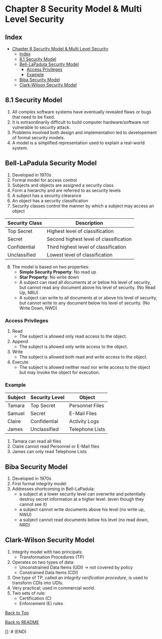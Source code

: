 # Chapter 8 Security Model & Multi Level Security

## Index
* [Chapter 8 Security Model \& Multi Level Security](#chapter-8-security-model--multi-level-security)
  * [Index](#index)
  * [8.1 Security Model](#81-security-model)
  * [Bell-LaPadula Security Model](#bell-lapadula-security-model)
    * [Access Privileges](#access-privileges)
    * [Example](#example)
  * [Biba Security Model](#biba-security-model)
  * [Clark-Wilson Security Model](#clark-wilson-security-model)

## 8.1 Security Model
1. All complex software systems have eventually revealed flaws or bugs that need to be fixed.
2. It is extraordinarily difficult to build computer hardware/software not vulnerable to security attack.
3. Problems involved both design and implementation led to developement of formal security models.
4. A model is a simplified representation used to explain a real-world system.

## Bell-LaPadula Security Model
1. Developed in 1970s 
2. Formal model for access control
3. Subjects and objects are assigned a security class
4. Form a hierarchy and are referred to as security levels
5. A subject has a security clearance
6. An object has a security classification
7. Security classes control the manner by which a subject may access an object

| Security Class | Description |
| --- | --- |
| Top Secret | Highest level of classification |
| Secret | Second highest level of classification |
| Confidential | Third highest level of classification |
| Unclassified | Lowest level of classification |

8. The model is based on two properties:
   - **Simple Security Property**: No read up
   - **Star Property**: No write down
   - A subject can read all documents at or below his level of security, but cannot read any document above his level of security. (No Read Up, NRU)
   - A subject can write to all documents at or above his level of security, but cannot write to any document below his level of security. (No Write Down, NWD)

### Access Privileges
1. Read
   - The subject is allowed only read access to the object.
2. Append
   - The subject is allowed only write access to the object.
3. Write
   - The subject is allowed both read and write access to the object.
4. Execute
   - The subject is allowed neither read nor write access to the object but may invoke the object for execution.

### Example
| Subject | Security Level | Object |
| --- | --- | --- |
| Tamara | Top Secret | Personnel Files |
| Samuel | Secret | E-Mail Files |
| Claire | Confidential | Activity Logs |
| James | Unclassified | Telephone Lists |

1. Tamara can read all files
2. Claire cannot read Personnel or E-Mail files
3. James can only read Telephone Lists

## Biba Security Model
1. Developed in 1970s
2. First formal integrity model
3. Addresses shortcoming in Bell-LaPadula:
   - a subject at a lower security level can overwrite and potentially destroy secret information at a higher level. (even though they cannot see it)
   - a subject cannot write documents above his level (no write up, NWU)
   - a subject cannot read documents below his level (no read down, NRD)

## Clark-Wilson Security Model
1. Integrity model with two principals:
   - Transformation Procedures (TP)
2. Operates on two types of data:
   - Unconstrained Data Items (UDI) -> not covered by policy
   - Constrained Data Items (CDI)
3. One type of TP, called an *integrity verification procedure*, is used to transform CDIs into UDIs.
4. Very practical; used in commercial world.
5. Two sets of rule:
   - Certification (C)
   - Enforcement (E) rules

[Back to Top](#index)

[Back to README](README.md)

[]: # (END)